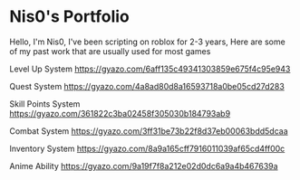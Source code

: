 # Nis0's Portfolio

Hello, I'm Nis0, I've been scripting on roblox for 2-3 years, Here are some of my past work that are usually used for most games

Level Up System
https://gyazo.com/6aff135c49341303859e675f4c95e943

Quest System 
https://gyazo.com/4a8ad80d8a16593718a0be05cd27d283

Skill Points System
https://gyazo.com/361822c3ba02458f305030b184793ab9

Combat System
https://gyazo.com/3ff31be73b22f8d37eb00063bdd5dcaa

Inventory System
https://gyazo.com/8a9a165cff7916011039af65cd4ff00c

Anime Ability
https://gyazo.com/9a19f7f8a212e02d0dc6a9a4b467639a
